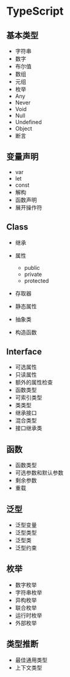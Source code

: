 # TypeScript

## 基本类型

- 字符串
- 数字
- 布尔值
- 数组
- 元组
- 枚举
- Any
- Never
- Void
- Null
- Undefined
- Object
- 断言

## 变量声明

- var
- let
- const
- 解构
- 函数声明
- 展开操作符

## Class

- 继承

- 属性
  - public
  - private
  - protected

- 存取器

- 静态属性

- 抽象类

- 构造函数

## Interface

- 可选属性
- 只读属性
- 额外的属性检查
- 函数类型
- 可索引类型
- 类类型
- 继承接口
- 混合类型
- 接口继承类

## 函数

- 函数类型
- 可选参数和默认参数
- 剩余参数
- 重载

## 泛型

- 泛型变量
- 泛型类型
- 泛型类
- 泛型约束

## 枚举

- 数字枚举
- 字符串枚举
- 异构枚举
- 联合枚举
- 运行时枚举
- 外部枚举

## 类型推断

- 最佳通用类型
- 上下文类型
